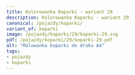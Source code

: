 ```yaml
---
title: Kolorowanka Koparki - wariant 29
description: Kolorowanka Koparki - wariant 29
canonical: /pojazdy/koparki/
variant_of: koparki
image: /pojazdy/koparki/29/koparki-29.svg
pdf: /pojazdy/koparki/29/koparki-29.pdf
alt: "Malowanka koparki do druku A4"
tags:
- pojazdy
- koparki
---
```

